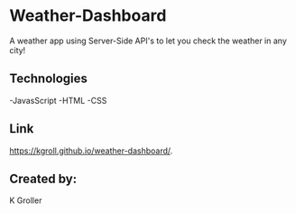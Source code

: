 # Weather-Dashboard

A weather app using Server-Side API's to let you check the weather in any city!

## Technologies

-JavasScript
-HTML
-CSS


## Link

https://kgroll.github.io/weather-dashboard/.


## Created by:

K Groller


